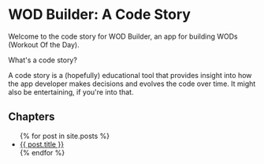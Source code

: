 ---
---
# WOD Builder: A Code Story

Welcome to the code story for WOD Builder, an app for building WODs (Workout Of the Day).

What's a code story?

A code story is a (hopefully) educational tool that provides insight into how
the app developer makes decisions and evolves the code over time.
It might also be entertaining, if you're into that.

<h2>Chapters</h2>
<ul>
  {% for post in site.posts %}
    <li>
      <a href="{{ post.url | relative_url }}">{{ post.title }}</a>
    </li>
  {% endfor %}
</ul>
